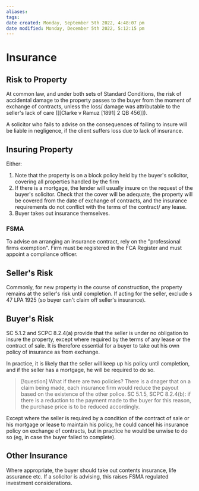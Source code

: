 ```yaml
---
aliases: 
tags: 
date created: Monday, September 5th 2022, 4:48:07 pm
date modified: Monday, December 5th 2022, 5:12:15 pm
---
```


# Insurance

## Risk to Property

At common law, and under both sets of Standard Conditions, the risk of accidental damage to the property passes to the buyer from the moment of exchange of contracts, unless the loss/ damage was attributable to the seller's lack of care ([[Clarke v Ramuz [1891] 2 QB 456]]).

A solicitor who fails to advise on the consequences of failing to insure will be liable in negligence, if the client suffers loss due to lack of insurance.

## Insuring Property

Either:

1. Note that the property is on a block policy held by the buyer's solicitor, covering all properties handled by the firm
2. If there is a mortgage, the lender will usually insure on the request of the buyer's solicitor. Check that the cover will be adequate, the property will be covered from the date of exchange of contracts, and the insurance requirements do not conflict with the terms of the contract/ any lease.
3. Buyer takes out insurance themselves.

### FSMA

To advise on arranging an insurance contract, rely on the "professional firms exemption". Firm must be registered in the FCA Register and must appoint a compliance officer.

## Seller's Risk

Commonly, for new property in the course of construction, the property remains at the seller's risk until completion. If acting for the seller, exclude s 47 LPA 1925 (so buyer can't claim off seller's insurance).

## Buyer's Risk

SC 5.1.2 and SCPC 8.2.4(a) provide that the seller is under no obligation to insure the property, except where required by the terms of any lease or the contract of sale. It is therefore essential for a buyer to take out his own policy of insurance as from exchange.

In practice, it is likely that the seller will keep up his policy until completion, and if the seller has a mortgage, he will be required to do so.

> [!question] What if there are two policies?
> There is a dnager that on a claim being made, each insurance firm would reduce the payout based on the existence of the other police. SC 5.1.5, SCPC 8.2.4(b): if there is a reduction to the payment made to the buyer for this reason, the purchase price is to be reduced accordingly. 

Except where the seller is required by a condition of the contract of sale or his mortgage or lease to maintain his policy, he could cancel his insurance policy on exchange of contracts, but in practice he would be unwise to do so (eg, in case the buyer failed to complete).

## Other Insurance

Where appropriate, the buyer should take out contents insurance, life assurance etc. If a solicitor is advising, this raises FSMA regulated investment considerations.
